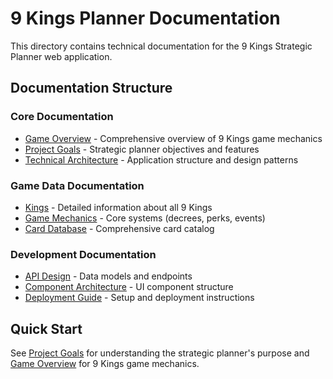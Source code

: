 # 9 Kings Planner Documentation

This directory contains technical documentation for the 9 Kings Strategic Planner web application.

## Documentation Structure

### Core Documentation

- [Game Overview](./game-overview.md) - Comprehensive overview of 9 Kings game mechanics
- [Project Goals](./project-goals.md) - Strategic planner objectives and features
- [Technical Architecture](./technical-architecture.md) - Application structure and design patterns

### Game Data Documentation

- [Kings](./kings/) - Detailed information about all 9 Kings
- [Game Mechanics](./game-mechanics/) - Core systems (decrees, perks, events)
- [Card Database](./card-database.md) - Comprehensive card catalog

### Development Documentation

- [API Design](./api-design.md) - Data models and endpoints
- [Component Architecture](./component-architecture.md) - UI component structure
- [Deployment Guide](./deployment.md) - Setup and deployment instructions

## Quick Start

See [Project Goals](./project-goals.md) for understanding the strategic planner's purpose and [Game Overview](./game-overview.md) for 9 Kings game mechanics.
